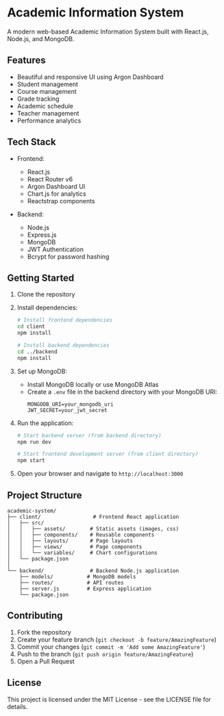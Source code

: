 # Academic Information System

A modern web-based Academic Information System built with React.js, Node.js, and MongoDB.

## Features

- Beautiful and responsive UI using Argon Dashboard
- Student management
- Course management
- Grade tracking
- Academic schedule
- Teacher management
- Performance analytics

## Tech Stack

- Frontend:
  - React.js
  - React Router v6
  - Argon Dashboard UI
  - Chart.js for analytics
  - Reactstrap components

- Backend:
  - Node.js
  - Express.js
  - MongoDB
  - JWT Authentication
  - Bcrypt for password hashing

## Getting Started

1. Clone the repository
2. Install dependencies:
   ```bash
   # Install frontend dependencies
   cd client
   npm install

   # Install backend dependencies
   cd ../backend
   npm install
   ```

3. Set up MongoDB:
   - Install MongoDB locally or use MongoDB Atlas
   - Create a `.env` file in the backend directory with your MongoDB URI:
     ```
     MONGODB_URI=your_mongodb_uri
     JWT_SECRET=your_jwt_secret
     ```

4. Run the application:
   ```bash
   # Start backend server (from backend directory)
   npm run dev

   # Start frontend development server (from client directory)
   npm start
   ```

5. Open your browser and navigate to `http://localhost:3000`

## Project Structure

```
academic-system/
├── client/                 # Frontend React application
│   ├── src/
│   │   ├── assets/        # Static assets (images, css)
│   │   ├── components/    # Reusable components
│   │   ├── layouts/       # Page layouts
│   │   ├── views/         # Page components
│   │   └── variables/     # Chart configurations
│   └── package.json
│
└── backend/               # Backend Node.js application
    ├── models/           # MongoDB models
    ├── routes/           # API routes
    ├── server.js         # Express application
    └── package.json
```

## Contributing

1. Fork the repository
2. Create your feature branch (`git checkout -b feature/AmazingFeature`)
3. Commit your changes (`git commit -m 'Add some AmazingFeature'`)
4. Push to the branch (`git push origin feature/AmazingFeature`)
5. Open a Pull Request

## License

This project is licensed under the MIT License - see the LICENSE file for details.
